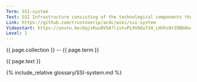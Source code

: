```yaml
---
Term: SSI-system
Text: SSI Infrastructure consisting of the technological components that are deployed all over the world
Link: https://github.com/trustoverip/acdc/wiki/ssi-system
Videostart: https://youtu.be/GqjsRuu0V5A?list=PLXVbQu7JH_LHVhs0rZ9Bb8ocyKlPljkaG&t=30m22s
Level: 1
---
```


{{ page.collection }} -- {{ page.term }}

   {{ page.text }}

{% include_relative glossary/SSI-system.md %}
